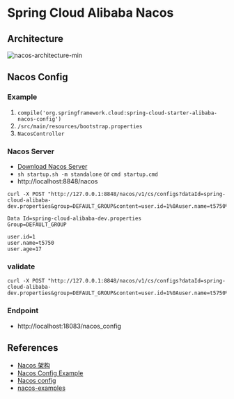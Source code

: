 # Spring Cloud Alibaba Nacos

## Architecture
![nacos-architecture-min](https://www.wailian.work/images/2019/07/05/nacos-architecture-min.jpg)

## Nacos Config
### Example
1. `compile('org.springframework.cloud:spring-cloud-starter-alibaba-nacos-config')`
1. `/src/main/resources/bootstrap.properties`
1. `NacosController`

### Nacos Server
- [Download Nacos Server](https://github.com/alibaba/nacos/releases)
- `sh startup.sh -m standalone` or `cmd startup.cmd`
- http://localhost:8848/nacos

```
curl -X POST "http://127.0.0.1:8848/nacos/v1/cs/configs?dataId=spring-cloud-alibaba-dev.properties&group=DEFAULT_GROUP&content=user.id=1%0Auser.name=t5750%0Auser.age=17"
```
```
Data Id=spring-cloud-alibaba-dev.properties
Group=DEFAULT_GROUP

user.id=1
user.name=t5750
user.age=17
```

### validate
```
curl -X POST "http://127.0.0.1:8848/nacos/v1/cs/configs?dataId=spring-cloud-alibaba-dev.properties&group=DEFAULT_GROUP&content=user.id=1%0Auser.name=t5750%0Auser.age=18"
```

### Endpoint
- http://localhost:18083/nacos_config

## References
- [Nacos 架构](https://nacos.io/zh-cn/docs/architecture.html)
- [Nacos Config Example](https://github.com/alibaba/spring-cloud-alibaba/blob/master/spring-cloud-alibaba-examples/nacos-example/nacos-config-example/readme-zh.md)
- [Nacos config](https://github.com/alibaba/spring-cloud-alibaba/wiki/Nacos-config)
- [nacos-examples](https://github.com/nacos-group/nacos-examples)